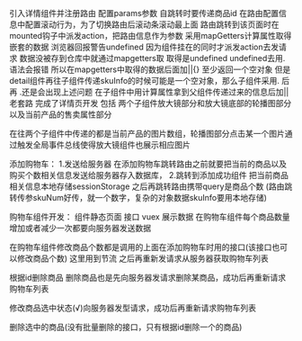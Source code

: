 引入详情组件并注册路由 配置params参数 自跳转时要传递商品id
在路由配置信息中配置滚动行为，为了切换路由后滚动条滚动最上面
路由跳转到该页面时在mounted钩子中派发action，把路由信息作为参数
采用mapGetters计算属性取得嵌套的数据 浏览器回报警告undefined 因为组件挂在的同时才派发action去发请求 数据没被存到仓库中就通过mapgetters取 取得是undefined undefined去用.语法会报错 所以在mapgetters中取得的数据后面加||{} 至少返回一个空对象
但是detail组件再往子组件传递skuInfo的时候可能是一个空对象，那么子组件采用. 后再 .还是会出现上述问题  在子组件中用计算属性拿到父组件传递过来的信息后加||老套路
 完成了详情页开发 包括 两个子组件放大镜部分和放大镜底部的轮播图部分 以及当前产品的售卖属性部分

在往两个子组件中传递的都是当前产品的图片数组，轮播图部分点击某一个图片通过触发全局事件总线使得放大镜组件也展示相应图片


添加购物车：
1.发送给服务器
在添加购物车跳转路由之前就要把当前的商品以及购买个数相关信息发送给服务器存入数据库，
2.跳转到添加成功组件
把当前商品相关信息本地存储sessionStorage
之后再跳转路由携带query是商品个数
(路由跳转传参skuNum好传，就一个数字，复杂的对象数据skuInfo要用本地存储)

购物车组件开发：
组件静态页面 接口 vuex 展示数据
在购物车组件每个商品数量增加或者减少一次都要向服务器发送数据

在购物车组件修改商品个数都是调用的上面在添加购物车时用的接口(该接口也可以修改商品个数)  这里用到节流
之后再重新发请求从服务器获取购物车列表

根据id删除商品
删除商品也是先向服务器发请求删除某商品，成功后再重新请求购物车列表

修改商品选中状态(√)向服务器发型请求，成功后再重新请求购物车列表

删除选中的商品(没有批量删除的接口，只有根据id删除一个的商品)